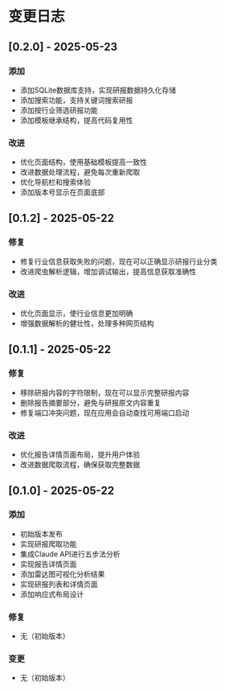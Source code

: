 # 变更日志

## [0.2.0] - 2025-05-23

### 添加
- 添加SQLite数据库支持，实现研报数据持久化存储
- 添加搜索功能，支持关键词搜索研报
- 添加按行业筛选研报功能
- 添加模板继承结构，提高代码复用性

### 改进
- 优化页面结构，使用基础模板提高一致性
- 改进数据处理流程，避免每次重新爬取
- 优化导航栏和搜索体验
- 添加版本号显示在页面底部

## [0.1.2] - 2025-05-22

### 修复
- 修复行业信息获取失败的问题，现在可以正确显示研报行业分类
- 改进爬虫解析逻辑，增加调试输出，提高信息获取准确性

### 改进
- 优化页面显示，使行业信息更加明确
- 增强数据解析的健壮性，处理多种网页结构

## [0.1.1] - 2025-05-22

### 修复
- 移除研报内容的字符限制，现在可以显示完整研报内容
- 删除报告摘要部分，避免与研报原文内容重复
- 修复端口冲突问题，现在应用会自动查找可用端口启动

### 改进
- 优化报告详情页面布局，提升用户体验
- 改进数据爬取流程，确保获取完整数据

## [0.1.0] - 2025-05-22

### 添加
- 初始版本发布
- 实现研报爬取功能
- 集成Claude API进行五步法分析
- 实现报告详情页面
- 添加雷达图可视化分析结果
- 实现研报列表和详情页面
- 添加响应式布局设计

### 修复
- 无（初始版本）

### 变更
- 无（初始版本）
